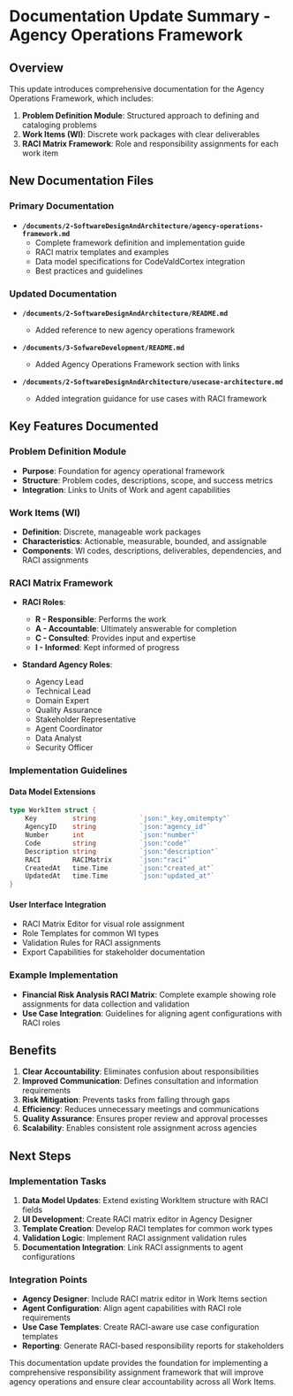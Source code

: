 # Documentation Update Summary - Agency Operations Framework

## Overview

This update introduces comprehensive documentation for the Agency Operations Framework, which includes:

1. **Problem Definition Module**: Structured approach to defining and cataloging problems
2. **Work Items (WI)**: Discrete work packages with clear deliverables  
3. **RACI Matrix Framework**: Role and responsibility assignments for each work item

## New Documentation Files

### Primary Documentation
- **`/documents/2-SoftwareDesignAndArchitecture/agency-operations-framework.md`**
  - Complete framework definition and implementation guide
  - RACI matrix templates and examples
  - Data model specifications for CodeValdCortex integration
  - Best practices and guidelines

### Updated Documentation
- **`/documents/2-SoftwareDesignAndArchitecture/README.md`**
  - Added reference to new agency operations framework
  
- **`/documents/3-SofwareDevelopment/README.md`**
  - Added Agency Operations Framework section with links
  
- **`/documents/2-SoftwareDesignAndArchitecture/usecase-architecture.md`**
  - Added integration guidance for use cases with RACI framework

## Key Features Documented

### Problem Definition Module
- **Purpose**: Foundation for agency operational framework
- **Structure**: Problem codes, descriptions, scope, and success metrics
- **Integration**: Links to Units of Work and agent capabilities

### Work Items (WI)
- **Definition**: Discrete, manageable work packages
- **Characteristics**: Actionable, measurable, bounded, and assignable
- **Components**: WI codes, descriptions, deliverables, dependencies, and RACI assignments

### RACI Matrix Framework
- **RACI Roles**:
  - **R - Responsible**: Performs the work
  - **A - Accountable**: Ultimately answerable for completion
  - **C - Consulted**: Provides input and expertise
  - **I - Informed**: Kept informed of progress
  
- **Standard Agency Roles**:
  - Agency Lead
  - Technical Lead
  - Domain Expert
  - Quality Assurance
  - Stakeholder Representative
  - Agent Coordinator
  - Data Analyst
  - Security Officer

### Implementation Guidelines

#### Data Model Extensions
```go
type WorkItem struct {
    Key         string           `json:"_key,omitempty"`
    AgencyID    string           `json:"agency_id"`
    Number      int              `json:"number"`
    Code        string           `json:"code"`
    Description string           `json:"description"`
    RACI        RACIMatrix       `json:"raci"`
    CreatedAt   time.Time        `json:"created_at"`
    UpdatedAt   time.Time        `json:"updated_at"`
}
```

#### User Interface Integration
- RACI Matrix Editor for visual role assignment
- Role Templates for common WI types
- Validation Rules for RACI assignments
- Export Capabilities for stakeholder documentation

### Example Implementation
- **Financial Risk Analysis RACI Matrix**: Complete example showing role assignments for data collection and validation
- **Use Case Integration**: Guidelines for aligning agent configurations with RACI roles

## Benefits

1. **Clear Accountability**: Eliminates confusion about responsibilities
2. **Improved Communication**: Defines consultation and information requirements
3. **Risk Mitigation**: Prevents tasks from falling through gaps
4. **Efficiency**: Reduces unnecessary meetings and communications
5. **Quality Assurance**: Ensures proper review and approval processes
6. **Scalability**: Enables consistent role assignment across agencies

## Next Steps

### Implementation Tasks
1. **Data Model Updates**: Extend existing WorkItem structure with RACI fields
2. **UI Development**: Create RACI matrix editor in Agency Designer
3. **Template Creation**: Develop RACI templates for common work types
4. **Validation Logic**: Implement RACI assignment validation rules
5. **Documentation Integration**: Link RACI assignments to agent configurations

### Integration Points
- **Agency Designer**: Include RACI matrix editor in Work Items section
- **Agent Configuration**: Align agent capabilities with RACI role requirements
- **Use Case Templates**: Create RACI-aware use case configuration templates
- **Reporting**: Generate RACI-based responsibility reports for stakeholders

This documentation update provides the foundation for implementing a comprehensive responsibility assignment framework that will improve agency operations and ensure clear accountability across all Work Items.